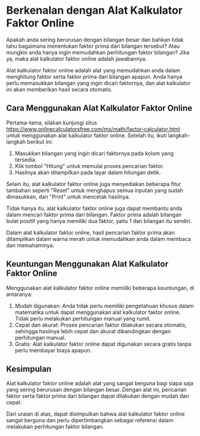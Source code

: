Berkenalan dengan Alat Kalkulator Faktor Online
===============================================

Apakah anda sering berurusan dengan bilangan besar dan bahkan tidak tahu bagaimana menentukan faktor prima dari bilangan tersebut? Atau mungkin anda hanya ingin memudahkan perhitungan faktor bilangan? Jika ya, maka alat kalkulator faktor online adalah jawabannya.

Alat kalkulator faktor online adalah alat yang memudahkan anda dalam menghitung faktor serta faktor prima dari bilangan apapun. Anda hanya perlu memasukkan bilangan yang ingin dicari faktornya, dan alat kalkulator ini akan memberikan hasil secara otomatis.

Cara Menggunakan Alat Kalkulator Faktor Online
----------------------------------------------

Pertama-tama, silakan kunjungi situs <https://www.onlinecalculatorsfree.com/ms/math/factor-calculator.html> untuk menggunakan alat kalkulator faktor online. Setelah itu, ikuti langkah-langkah berikut ini:

1. Masukkan bilangan yang ingin dicari faktornya pada kolom yang tersedia.
2. Klik tombol "Hitung" untuk memulai proses pencarian faktor.
3. Hasilnya akan ditampilkan pada layar dalam hitungan detik.

Selain itu, alat kalkulator faktor online juga menyediakan beberapa fitur tambahan seperti "Reset" untuk menghapus semua inputan yang sudah dimasukkan, dan "Print" untuk mencetak hasilnya.

Tidak hanya itu, alat kalkulator faktor online juga dapat membantu anda dalam mencari faktor prima dari bilangan. Faktor prima adalah bilangan bulat positif yang hanya memiliki dua faktor, yaitu 1 dan bilangan itu sendiri.

Dalam alat kalkulator faktor online, hasil pencarian faktor prima akan ditampilkan dalam warna merah untuk memudahkan anda dalam membaca dan memahaminya.

Keuntungan Menggunakan Alat Kalkulator Faktor Online
----------------------------------------------------

Menggunakan alat kalkulator faktor online memiliki beberapa keuntungan, di antaranya:

1. Mudah digunakan: Anda tidak perlu memiliki pengetahuan khusus dalam matematika untuk dapat menggunakan alat kalkulator faktor online. Tidak perlu melakukan perhitungan manual yang rumit.
2. Cepat dan akurat: Proses pencarian faktor dilakukan secara otomatis, sehingga hasilnya lebih cepat dan akurat dibandingkan dengan perhitungan manual.
3. Gratis: Alat kalkulator faktor online dapat digunakan secara gratis tanpa perlu membayar biaya apapun.

Kesimpulan
----------

Alat kalkulator faktor online adalah alat yang sangat berguna bagi siapa saja yang sering berurusan dengan bilangan besar. Dengan alat ini, pencarian faktor serta faktor prima dari bilangan dapat dilakukan dengan mudah dan cepat.

Dari uraian di atas, dapat disimpulkan bahwa alat kalkulator faktor online sangat berguna dan perlu dipertimbangkan sebagai referensi dalam melakukan perhitungan faktor bilangan.